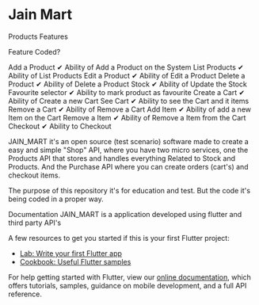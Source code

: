 # Jain Mart

Products Features

Feature	Coded?	

Add a Product	✔	Ability of Add a Product on the System
List Products	✔	Ability of List Products
Edit a Product	✔	Ability of Edit a Product
Delete a Product	✔	Ability of Delete a Product
Stock	✔	Ability of Update the Stock
Favourite selector	✔	Ability to mark product as favourite
Create a Cart	✔	Ability of Create a new Cart
See Cart	✔	Ability to see the Cart and it items
Remove a Cart	✔	Ability of Remove a Cart
Add Item	✔	Ability of add a new Item on the Cart
Remove a Item	✔	Ability of Remove a Item from the Cart
Checkout	✔	Ability to Checkout


JAIN_MART
it's an open source (test scenario) software made to create a easy and simple "Shop" API, where you have two micro services, one the Products API that stores and handles everything Related to Stock and Products. And the Purchase API where you can create orders (cart's) and checkout items.

The purpose of this repository it's for education and test. But the code it's being coded in a proper way.

Documentation
JAIN_MART is a application developed using flutter and third party API's

A few resources to get you started if this is your first Flutter project:

- [Lab: Write your first Flutter app](https://flutter.dev/docs/get-started/codelab)
- [Cookbook: Useful Flutter samples](https://flutter.dev/docs/cookbook)

For help getting started with Flutter, view our
[online documentation](https://flutter.dev/docs), which offers tutorials,
samples, guidance on mobile development, and a full API reference.
